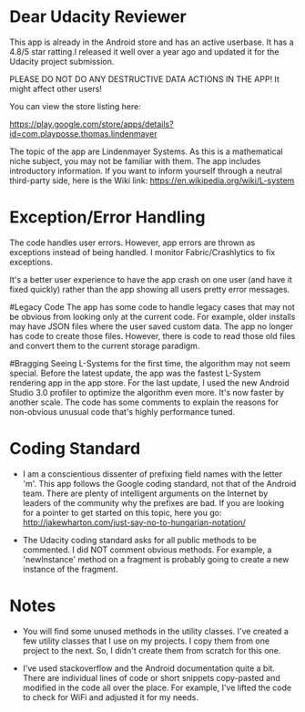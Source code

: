 # Dear Udacity Reviewer
This app is already in the Android store and has an active userbase. It has a 4.8/5 star ratting.I 
released it well over a year ago and updated it for the Udacity project submission.

PLEASE DO NOT DO ANY DESTRUCTIVE DATA ACTIONS IN THE APP! It might affect other users!

You can view the store listing here:

https://play.google.com/store/apps/details?id=com.playposse.thomas.lindenmayer

The topic of the app are Lindenmayer Systems. As this is a mathematical niche subject, you may not
be familiar with them. The app includes introductory information. If you want to inform yourself
through a neutral third-party side, here is the Wiki link:
https://en.wikipedia.org/wiki/L-system


# Exception/Error Handling
The code handles user errors. However, app errors are thrown as exceptions instead of being handled.
I monitor Fabric/Crashlytics to fix exceptions.

It's a better user experience to have the app crash on one user (and have it fixed quickly) rather
than the app showing all users pretty error messages.


#Legacy Code
The app has some code to handle legacy cases that may not be obvious from looking only at the
current code. For example, older installs may have JSON files where the user saved custom data. The
app no longer has code to create those files. However, there is code to read those old files and
convert them to the current storage paradigm.


#Bragging
Seeing L-Systems for the first time, the algorithm may not seem special. Before the latest update,
the app was the fastest L-System rendering app in the app store. For the last update, I used the
new Android Studio 3.0 profiler to optimize the algorithm even more. It's now faster by another
scale. The code has some comments to explain the reasons for non-obvious unusual code that's
highly performance tuned.


# Coding Standard
- I am a conscientious dissenter of prefixing field names with the letter 'm'. This app follows
the Google coding standard, not that of the Android team. There are plenty of intelligent arguments
on the Internet by leaders of the community why the prefixes are bad. If you are looking for a
pointer to get started on this topic, here you go: 
http://jakewharton.com/just-say-no-to-hungarian-notation/

- The Udacity coding standard asks for all public methods to be commented. I did NOT comment
obvious methods. For example, a 'newInstance' method on a fragment is probably going to create a
new instance of the fragment.


# Notes
- You will find some unused methods in the utility classes. I've created a few utility classes that
I use on my projects. I copy them from one project to the next. So, I didn't create them from
scratch for this one.

- I've used stackoverflow and the Android documentation quite a bit. There are individual lines of
code or short snippets copy-pasted and modified in the code all over the place. For example, I've
lifted the code to check for WiFi and adjusted it for my needs.